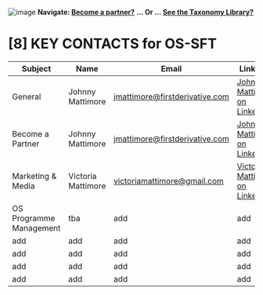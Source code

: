 ![image](https://user-images.githubusercontent.com/112073913/188821900-0c411acf-fbdd-4163-adc9-3ba4e2be78df.png)
**Navigate: [Become a partner?](https://github.com/FD-SustainableFinance/l6l-PARTNERS)**
**... Or ... [See the Taxonomy Library?](https://github.com/orgs/FD-SustainableFinance/projects/2)**

# [8] KEY CONTACTS for OS-SFT

| Subject                 | Name                 | Email                               | LinkedIn                           |
| ----------------------- | -------------------- | ----------------------------------- |------------------------------------|
| General                 | Johnny Mattimore     | jmattimore@firstderivative.com      | [Johnny Mattimore on LinkedIn](https://www.linkedin.com/in/johnny-d-mattimore-082969136/) |
| Become a Partner        | Johnny Mattimore     | jmattimore@firstderivative.com      | [Johnny Mattimore on LinkedIn](https://www.linkedin.com/in/johnny-d-mattimore-082969136/) |
| Marketing & Media       | Victoria Mattimore   | victoriamattimore@gmail.com         | [Victoria Mattimore on LinkedIn](https://www.linkedin.com/in/victoria-mattimore-67318014/) |
| OS Programme Management | tba                  | add                                 | add                                |
| add                     | add                  | add                                 | add                                |
| add                     | add                  | add                                 | add                                |
| add                     | add                  | add                                 | add                                |
| add                     | add                  | add                                 | add                                |


